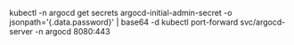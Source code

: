 

kubectl -n argocd get secrets argocd-initial-admin-secret -o jsonpath='{.data.password}' | base64 -d
kubectl port-forward svc/argocd-server -n argocd 8080:443
